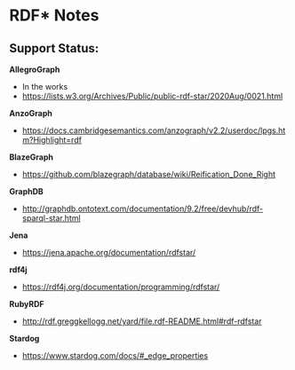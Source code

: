 # RDF* Notes


## Support Status:

**AllegroGraph**
  + In the works
  + https://lists.w3.org/Archives/Public/public-rdf-star/2020Aug/0021.html

**AnzoGraph**
  + https://docs.cambridgesemantics.com/anzograph/v2.2/userdoc/lpgs.htm?Highlight=rdf

**BlazeGraph**
  + https://github.com/blazegraph/database/wiki/Reification_Done_Right

**GraphDB**
  + http://graphdb.ontotext.com/documentation/9.2/free/devhub/rdf-sparql-star.html

**Jena**
  + https://jena.apache.org/documentation/rdfstar/

**rdf4j**
  + https://rdf4j.org/documentation/programming/rdfstar/

**RubyRDF**
  + http://rdf.greggkellogg.net/yard/file.rdf-README.html#rdf-rdfstar

**Stardog**
  + https://www.stardog.com/docs/#_edge_properties
